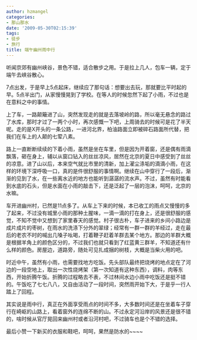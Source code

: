 ```yaml
---
author: hzmangel
categories:
- 那山那水
date: '2009-05-30T02:15:39'
tags:
- 徒步
- 旅行
title: 端午幽州雨中行
---
```

听闻京郊有幽州峡谷，景色不错，适合散步之用。于是拉上几人，包车一辆，定于端午去峡谷散心。

7点出发，于是早上5点起床，继续应了那句话：想要出去玩，那就要比平时起的早。5点半出门，从家慢慢晃到了学校。在等人的时候忽然下起了小雨，不过也是在意料之中的事情。

上了车，一路颠簸进了山，突然发现走的就是去落坡岭的路，所以毫无悬念的路过了水库，那时才过了一两个小时，再次感慨一下吧，上周骑去的时候可是花了半天呢。走的是X开头的一条公路，一进河北界，柏油路面立即被碎石路面所代替，把我们在车上的人颠的七荤八素。

路上一直断断续续的下着小雨，虽然是坐在车里，但是因为开着窗，还是偶有雨滴飘落，砸在身上，辅以从窗口钻入的丝丝凉风，居然在北京的夏日中感受到了丝丝的凉意。进了山以后，本来空气就比市里的清新，加上濯尘涤垢的滴滴小雨，在这样的环境下深呼吸一口，真的是件很舒服的事情啊。继续在山中穿行了一段后，渐渐的见到了水，在一些离水近的地方也能听到潺潺的流水声。不过，虽然有时能看到水底的石头，但是水面在小雨的敲击下，还是泛起了一层的泡沫，呵呵，北京的水嘛。

车开进幽州村，已然是11点多了。从车上下来的时候，本已收工的雨点又慢慢的多了起来，不过没有城里小雨的那种土腥味，一滴一滴的打在身上，还是很舒服的感觉，不知不觉中又想到了家里春天的感觉。村子很古朴，车子进来的乡间小路边是成片成片的枣树，在雨水的洗涤下分外的翠绿；经常有一群一群的羊经过，走在最后的老农不时的喊出几嗓子吆喝，打着鞭子赶着羊群去某个地方。那边的羊群大概是根据羊角上的颜色区分的，不过我们也就只看到了红蓝黄三群羊，不知道还有什么样的颜色。房屋边，道路旁，随处可见扎成捆的树枝，大概是当柴火用的吧。

时近中午，虽然有小雨，也需要找地方吃饭。先头部队最终把烧烤的地点定在了河边的一段空地上，取出一次性烧烤架（第一次知道有这种东西），调料，肉等东西，开始折腾午饭。折腾的过程略去不表，不过林间水边小雨中吃饭还是挺不错的。午饭吃了七七八八，又自由活动了一段时间，突然雨开始下大，于是乎一行人踏上了回程。

其实说是雨中行，真正在外面享受雨点的时间不多，大多数时间还是在坐着车子穿行在崎岖的山路上，看着窗外的连绵不断的山。不过永定河沿岸的风景还是很不错的，啥时候从官厅晃回来幽州村或者沿河村吧，不过骑车也是个不错的选择。

最后小赞一下新买的衣服和鞋吧，呵呵，果然是防水的~~~~